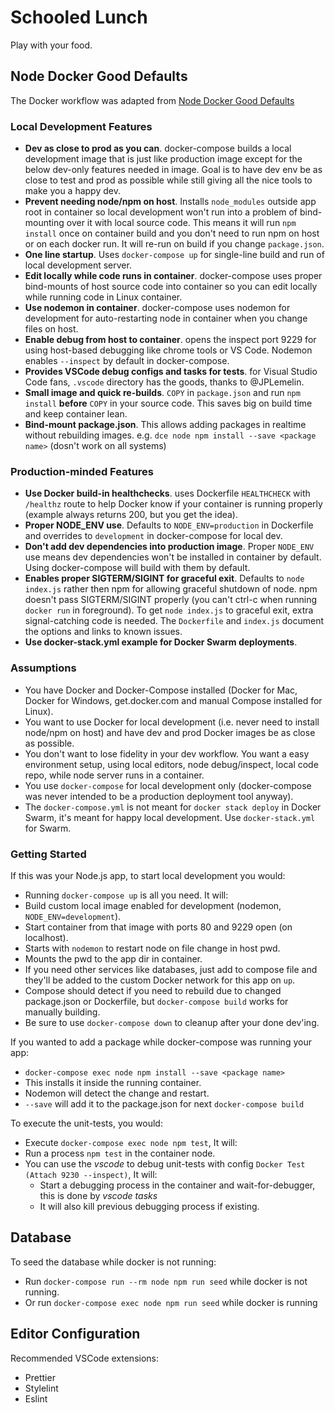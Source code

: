 # Schooled Lunch

Play with your food.

## Node Docker Good Defaults

The Docker workflow was adapted from [Node Docker Good Defaults](https://github.com/BretFisher/node-docker-good-defaults)

### Local Development Features

- **Dev as close to prod as you can**. docker-compose builds a local development image that is just like production image except for the below dev-only features needed in image. Goal is to have dev env be as close to test and prod as possible while still giving all the nice tools to make you a happy dev.
- **Prevent needing node/npm on host**. Installs `node_modules` outside app root in container so local development won't run into a problem of bind-mounting over it with local source code. This means it will run `npm install` once on container build and you don't need to run npm on host or on each docker run. It will re-run on build if you change `package.json`.
- **One line startup**. Uses `docker-compose up` for single-line build and run of local development server.
- **Edit locally while code runs in container**. docker-compose uses proper bind-mounts of host source code into container so you can edit locally while running code in Linux container.
- **Use nodemon in container**. docker-compose uses nodemon for development for auto-restarting node in container when you change files on host.
- **Enable debug from host to container**. opens the inspect port 9229 for using host-based debugging like chrome tools or VS Code. Nodemon enables `--inspect` by default in docker-compose.
- **Provides VSCode debug configs and tasks for tests**. for Visual Studio Code fans, `.vscode` directory has the goods, thanks to @JPLemelin.
- **Small image and quick re-builds**. `COPY` in `package.json` and run `npm install` **before** `COPY` in your source code. This saves big on build time and keep container lean.
- **Bind-mount package.json**. This allows adding packages in realtime without rebuilding images. e.g. `dce node npm install --save <package name>` (dosn't work on all systems)

### Production-minded Features

- **Use Docker build-in healthchecks**. uses Dockerfile `HEALTHCHECK` with `/healthz` route to help Docker know if your container is running properly (example always returns 200, but you get the idea).
- **Proper NODE_ENV use**. Defaults to `NODE_ENV=production` in Dockerfile and overrides to `development` in docker-compose for local dev.
- **Don't add dev dependencies into production image**. Proper `NODE_ENV` use means dev dependencies won't be installed in container by default. Using docker-compose will build with them by default.
- **Enables proper SIGTERM/SIGINT for graceful exit**. Defaults to `node index.js` rather then npm for allowing graceful shutdown of node. npm doesn't pass SIGTERM/SIGINT properly (you can't ctrl-c when running `docker run` in foreground). To get `node index.js` to graceful exit, extra signal-catching code is needed. The `Dockerfile` and `index.js` document the options and links to known issues.
- **Use docker-stack.yml example for Docker Swarm deployments**.

### Assumptions

- You have Docker and Docker-Compose installed (Docker for Mac, Docker for Windows, get.docker.com and manual Compose installed for Linux).
- You want to use Docker for local development (i.e. never need to install node/npm on host) and have dev and prod Docker images be as close as possible.
- You don't want to lose fidelity in your dev workflow. You want a easy environment setup, using local editors, node debug/inspect, local code repo, while node server runs in a container.
- You use `docker-compose` for local development only (docker-compose was never intended to be a production deployment tool anyway).
- The `docker-compose.yml` is not meant for `docker stack deploy` in Docker Swarm, it's meant for happy local development. Use `docker-stack.yml` for Swarm.

### Getting Started

If this was your Node.js app, to start local development you would:

- Running `docker-compose up` is all you need. It will:
- Build custom local image enabled for development (nodemon, `NODE_ENV=development`).
- Start container from that image with ports 80 and 9229 open (on localhost).
- Starts with `nodemon` to restart node on file change in host pwd.
- Mounts the pwd to the app dir in container.
- If you need other services like databases, just add to compose file and they'll be added to the custom Docker network for this app on `up`.
- Compose should detect if you need to rebuild due to changed package.json or Dockerfile, but `docker-compose build` works for manually building.
- Be sure to use `docker-compose down` to cleanup after your done dev'ing.

If you wanted to add a package while docker-compose was running your app:

- `docker-compose exec node npm install --save <package name>`
- This installs it inside the running container.
- Nodemon will detect the change and restart.
- `--save` will add it to the package.json for next `docker-compose build`

To execute the unit-tests, you would:

- Execute `docker-compose exec node npm test`, It will:
- Run a process `npm test` in the container node.
- You can use the _vscode_ to debug unit-tests with config `Docker Test (Attach 9230 --inspect)`, It will:
  - Start a debugging process in the container and wait-for-debugger, this is done by _vscode tasks_
  - It will also kill previous debugging process if existing.

## Database

To seed the database while docker is not running:

- Run `docker-compose run --rm node npm run seed` while docker is not running.
- Or run `docker-compose exec node npm run seed` while docker is running

## Editor Configuration

Recommended VSCode extensions:

- Prettier
- Stylelint
- Eslint
